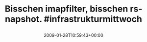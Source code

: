 ---
retweeted: false
source: <a href="http://twitter.com" rel="nofollow">Twitter Web Client</a>
entities:
  hashtags:
  - text: infrastrukturmittwoch
    indices:
    - '41'
    - '63'
  symbols: []
  user_mentions: []
  urls: []
display_text_range:
- '0'
- '63'
favorite_count: '0'
id_str: '1154899861'
truncated: false
retweet_count: '0'
id: '1154899861'
created_at: Wed Jan 28 10:59:43 +0000 2009
favorited: false
full_text: 'Bisschen imapfilter, bisschen rsnapshot. #infrastrukturmittwoch'
lang: de
tags:
- infrastrukturmittwoch
- pesos/twitter
date: '2009-01-28T10:59:43+00:00'
src: https://twitter.com/bascht/status/1154899861
original_url: https://twitter.com/bascht/status/1154899861
type: twitter_tweet
text: 'Bisschen imapfilter, bisschen rsnapshot. #infrastrukturmittwoch'
title: 'Bisschen imapfilter, bisschen rsnapshot. #infrastrukturmittwoch

  '

---